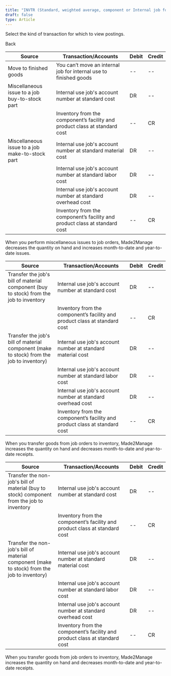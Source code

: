 ```yaml
---
title: "INVTR (Standard, weighted average, component or Internal job for internal use)"
draft: false
type: Article
---
```


Select the kind of transaction for which to view postings. 

Back

| Source                                          | Transaction/Accounts                                                       | Debit | Credit |
|-------------------------------------------------|----------------------------------------------------------------------------|-------|--------|
| Move to finished goods                          | You can’t move an internal job for internal use to finished goods          | --    | --     |
| Miscellaneous issue to a job buy-to-stock part  | Internal use job's account number at standard cost                         | DR    | --     |
|                                                 | Inventory from the component’s facility and product class at standard cost | --    | CR     |
| Miscellaneous issue to a job make-to-stock part | Internal use job's account number at standard material cost                | DR    | --     |
|                                                 | Internal use job's account number at standard labor cost                   | DR    | --     |
|                                                 | Internal use job's account number at standard overhead cost                | DR    | --     |
|                                                 | Inventory from the component’s facility and product class at standard cost | --    | CR     |

When you perform miscellaneous issues to job orders, Made2Manage decreases the quantity on hand and increases month-to-date and year-to-date issues.

| Source                                                                                   | Transaction/Accounts                                                       | Debit | Credit |
|------------------------------------------------------------------------------------------|----------------------------------------------------------------------------|-------|--------|
| Transfer the job's bill of material component (buy to stock) from the job to inventory   | Internal use job's account number at standard cost                         | DR    | --     |
|                                                                                          | Inventory from the component’s facility and product class at standard cost | --    | CR     |
| Transfer the job's bill of material component (make to stock) from the job to inventory) | Internal use job's account number at standard material cost                | DR    | --     |
|                                                                                          | Internal use job's account number at standard labor cost                   | DR    | --     |
|                                                                                          | Internal use job's account number at standard overhead cost                | DR    | --     |
|                                                                                          | Inventory from the component’s facility and product class at standard cost | --    | CR     |

When you transfer goods from job orders to inventory, Made2Manage increases the quantity on hand and decreases month-to-date and year-to-date receipts.

| Source                                                                                       | Transaction/Accounts                                                       | Debit | Credit |
|----------------------------------------------------------------------------------------------|----------------------------------------------------------------------------|-------|--------|
| Transfer the non-job's bill of material (buy to stock) component from the job to inventory   | Internal use job's account number at standard cost                         | DR    | --     |
|                                                                                              | Inventory from the component’s facility and product class at standard cost | --    | CR     |
| Transfer the non-job's bill of material component (make to stock) from the job to inventory) | Internal use job's account number at standard material cost                | DR    | --     |
|                                                                                              | Internal use job's account number at standard labor cost                   | DR    | --     |
|                                                                                              | Internal use job's account number at standard overhead cost                | DR    | --     |
|                                                                                              | Inventory from the component’s facility and product class at standard cost | --    | CR     |

When you transfer goods from job orders to inventory, Made2Manage increases the quantity on hand and decreases month-to-date and year-to-date receipts.